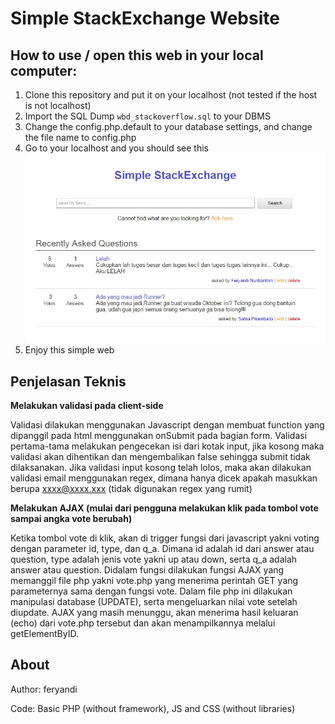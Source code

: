 # Simple StackExchange Website

## How to use / open this web in your local computer:
1. Clone this repository and put it on your localhost (not tested if the host is not localhost)
2. Import the SQL Dump `wbd_stackoverflow.sql` to your DBMS
3. Change the config.php.default to your database settings, and change the file name to config.php
4. Go to your localhost and you should see this
![](mocks/1.jpg)
5. Enjoy this simple web 

## Penjelasan Teknis 
**Melakukan validasi pada client-side**

Validasi dilakukan menggunakan Javascript dengan membuat function yang dipanggil pada html menggunakan onSubmit pada bagian form.
Validasi pertama-tama melakukan pengecekan isi dari kotak input, jika kosong maka validasi akan dihentikan dan mengembalikan false sehingga
submit tidak dilaksanakan. Jika validasi input kosong telah lolos, maka akan dilakukan validasi email menggunakan regex, dimana hanya dicek
apakah masukkan berupa xxxx@xxxx.xxx (tidak digunakan regex yang rumit)

**Melakukan AJAX (mulai dari pengguna melakukan klik pada tombol vote sampai angka vote berubah)**

Ketika tombol vote di klik, akan di trigger fungsi dari javascript yakni voting dengan parameter id, type, dan q_a. 
Dimana id adalah id dari answer atau question, type adalah jenis vote yakni up atau down, serta q_a adalah answer atau question.
Didalam fungsi dilakukan fungsi AJAX yang memanggil file php yakni vote.php yang menerima perintah GET yang parameternya sama dengan fungsi vote.
Dalam file php ini dilakukan manipulasi database (UPDATE), serta mengeluarkan nilai vote setelah diupdate.
AJAX yang masih menunggu, akan menerima hasil keluaran (echo) dari vote.php tersebut dan akan menampilkannya melalui getElementByID.

## About
Author: feryandi

Code: Basic PHP (without framework), JS and CSS (without libraries)